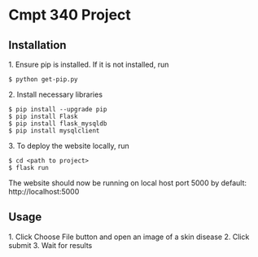 # Cmpt 340 Project

## Installation

1\. Ensure pip is installed. If it is not installed, run
```
$ python get-pip.py
```
2\. Install necessary libraries
```
$ pip install --upgrade pip
$ pip install Flask
$ pip install flask_mysqldb
$ pip install mysqlclient
```
3\. To deploy the website locally, run
```
$ cd <path to project>
$ flask run
```
The website should now be running on local host port 5000 by default: http://localhost:5000

## Usage
1\. Click Choose File button and open an image of a skin disease
2\. Click submit
3\. Wait for results
